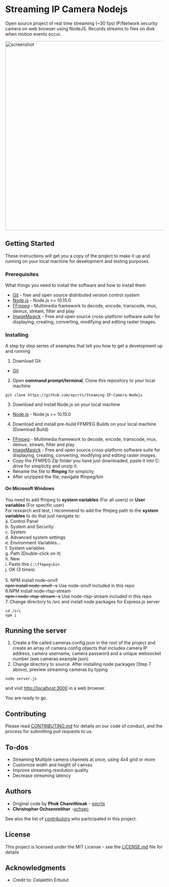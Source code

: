 # Streaming IP Camera Nodejs

Open source project of real time streaming (~30 fps) IP/Network security camera on web browser using NodeJS. Records streams to files on disk when motion events occur.

<img src="https://raw.githubusercontent.com/ochsec/Streaming-IP-Camera-Nodejs/master/screenshot.png" alt="screenshot" width="600" />

## Getting Started

These instructions will get you a copy of the project to make it up and running on your local machine for development and testing purposes.

### Prerequisites

What things you need to install the software and how to install them

* [Git](https://git-scm.com/downloads) - free and open source distributed version control system 
* [Node.js](https://nodejs.org/en/) - Node.js >= 10.15.0
* [FFmpeg](https://ffmpeg.zeranoe.com/builds/) - Multimedia framework to decode, encode, transcode, mux, demux, stream, filter and play
* [ImageMagick](https://imagemagick.org) - Free and open source cross-platform software suite for displaying, creating, converting, modifying and editing raster images.

### Installing

A step by step series of examples that tell you how to get a development up and running

1. Download Git
* [Git](https://git-scm.com/downloads)
2. Open <strong>command prompt/terminal</strong>, Clone this repository to your local machine
```
git clone https://github.com/xpcrts/Steaming-IP-Camera-Nodejs
```
3. Download and install Node.js on your local machine
* [Node.js](https://nodejs.org/en/) - Node.js >= 10.15.0
4. Download and install pre-build FFMPEG Builds on your local machine (Download Build)
* [FFmpeg](https://ffmpeg.zeranoe.com/builds/) - Multimedia framework to decode, encode, transcode, mux, demux, stream, filter and play<br />
* [ImageMagick](https://imagemagick.org/script/download.php) - Free and open source cross-platform software suite for displaying, creating, converting, modifying and editing raster images.
* Copy the FFMPEG Zip folder you have just downloaded, paste it into C: drive for simplicity and unzip it.
* Rename the file to <strong>ffmpeg</strong> for simpicity
* After unzipped the file, navigate ffmpeg/bin <br/>
#### On Microsoft Windows
You need to add ffmpeg to <strong>system variables</strong> (For all users) or <strong>User variables</strong> (For specific user)<br />
For research and test, I recommend to add the ffmpeg path to the <strong>system variables</strong> to do that just navigate to:<br/>
a. Control Panel<br/>
b. System and Security<br/>
c. System <br/>
d. Advanced system settings<br/>
e. Environment Variables...<br/>
f. System variables<br/>
g. Path (Double-click on it)<br/>
h. New<br/>
i. Paste this
```C:\ffmpeg\bin```<br/>
j. OK (3 times)<br /><br/>
5. NPM install node-onvif<br/><s>npm install node-onvif -s</s> Use node-onvif included in this repo<br/>
6.NPM install node-rtsp-stream<br/><s>npm i node-rtsp-stream -s</s> Use node-rtsp-stream included in this repo<br/>
7. Change directory to /src and install node packages for Express.js server
```
cd /src
npm i
```

## Running the server

1. Create a file called cameras.config.json in the root of the project and create an array of camera config objects that includes camera IP address, camera username, camera password and a unique websocket number (see cameras.example.json)
2. Change directory to source. After installing node packages (Step 7 above), preview streaming cameras by typing
```
node server.js
```
and visit [http://localhost:3000](http://localhost:3000]) in a web browser.

You are ready to go.

## Contributing

Please read [CONTRIBUTING.md](https://github.com/xpcrts/Steaming-IP-Camera-Nodejs/blob/master/CONTRIBUTING.md) for details on our code of conduct, and the process for submitting pull requests to us.

## To-dos

* Streaming Multiple camera channels at once, using 4x4 grid or more
* Customize width and height of canvas
* Improve streaming resolution quality
* Decrease streaming latency 

## Authors

* Original code by **Phok Chanrithisak** - [xpcrts](https://github.com/xpcrts)
* **Christopher Ochsenreither** -[ochsec](https://github.com/ochsec)

See also the list of [contributors](https://github.com/xpcrts/Steaming-IP-Camera-Nodejs/graphs/contributors) who participated in this project.

## License

This project is licensed under the MIT License - see the [LICENSE.md](https://github.com/xpcrts/Steaming-IP-Camera-Nodejs/blob/master/LICENSE) file for details

## Acknowledgments

* Credit to: Celalettin Erbulut


